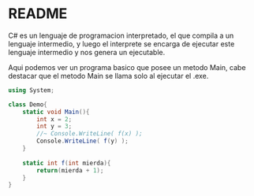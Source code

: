 # README
C# es un lenguaje de programacion interpretado, el que compila a un lenguaje
intermedio, y luego el interprete se encarga de ejecutar este lenguaje
intermedio y nos genera un ejecutable.

Aqui podemos ver un programa basico que posee un metodo Main, cabe destacar
que el metodo Main se llama solo al ejecutar el .exe.

```C#
using System;

class Demo{
	static void Main(){
		int x = 2;
		int y = 3;
		//~ Console.WriteLine( f(x) );
		Console.WriteLine( f(y) );
	}
	
	static int f(int mierda){
		return(mierda + 1);
	}
}
```

